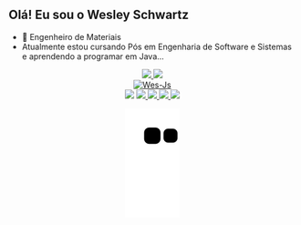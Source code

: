 ## Olá! Eu sou o Wesley Schwartz


- 🌱 Engenheiro de Materiais
- Atualmente estou cursando Pós em Engenharia de Software e Sistemas e aprendendo a programar em Java...


<div align="center">
  <a href="https://github.com/wesleyschwartz">
  <img height="145em" src="https://github-readme-stats.vercel.app/api?username=wesleyschwartz&show_icons=true&theme=tokyonight&include_all_commits=true&count_private=true"/>
  <img height="145em" src="https://github-readme-stats.vercel.app/api/top-langs/?username=wesleyschwartz&layout=compact&langs_count=7&theme=tokyonight"/>
</div>

<div align="center">
<img  alt="Wes-Js" height="60" width="80" src="https://cdn.jsdelivr.net/gh/devicons/devicon/icons/java/java-original-wordmark.svg" />
</div>

  <div align="center">  
    <a href="https://instagram.com/wesleyschwartzz" target="_blank"><img src="https://img.shields.io/badge/-Instagram-%23E4405F?style=for-the-badge&logo=instagram&logoColor=white" target="_blank"></a>
      <a href="https://www.linkedin.com/in/wesleyschwartzz/" target="_blank"> <img src="https://img.shields.io/badge/LinkedIn-0077B5?style=for-the-badge&logo=linkedin&logoColor=white" target="_blank"> </a> 
    <a href="https://www.linkedin.com/in/wesleyschwartzz/" target="_blank"> <img src="https://img.shields.io/badge/Facebook-1877F2?style=for-the-badge&logo=facebook&logoColor=white" target="_blank"> </a> 
     <a href = "https://twitter.com/wesleyschwartzz" target="_blank"> <img src ="https://img.shields.io/badge/Twitter-1DA1F2?style=for-the-badge&logo=twitter&logoColor=white target="_blank"> </a>
      <a href = "twitch.tv/wesleyschwartzz" target="_blank"> <img src =" https://img.shields.io/badge/Twitch-9146FF?style=for-the-badge&logo=twitch&logoColor=white=for-the-badge&logo=twitter&logoColor=white target="_blank"> </a>
        

  ![Snake animation](https://github.com/wesleyschwartz/wesleyschwartz/blob/output/github-contribution-grid-snake.svg)
</div>
